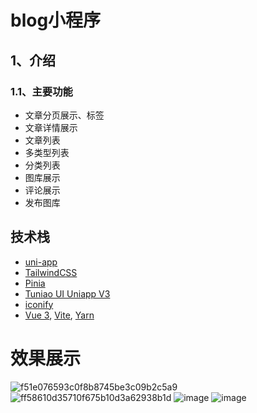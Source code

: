 # blog小程序
## 1、介绍
### 1.1、主要功能
- 文章分页展示、标签
- 文章详情展示
- 文章列表
- 多类型列表
- 分类列表
- 图库展示
- 评论展示
- 发布图库
## 技术栈
- [uni-app](https://uniapp.dcloud.io/)
- [TailwindCSS](https://tailwindcss.com/)
- [Pinia](https://pinia.vuejs.org/)
- [Tuniao UI Uniapp V3](https://vue3.tuniaokj.com/)
- [iconify](https://icon-sets.iconify.design/)
- [Vue 3](https://github.com/vuejs/core), [Vite](https://github.com/vitejs/vite), [Yarn](https://github.com/yarnpkg/yarn)
# 效果展示
![f51e076593c0f8b8745be3c09b2c5a9](https://github.com/user-attachments/assets/c887e2b4-0ea6-4f6b-aed2-2df21c1e1570)
![ff58610d35710f675b10d3a62938b1d](https://github.com/user-attachments/assets/6f0f489e-c68f-4bda-bf91-cebd845640ec)
![image](https://github.com/user-attachments/assets/fac5fda8-57b5-40da-ae6a-bf816a764b8e)
![image](https://github.com/user-attachments/assets/3a81fc9a-917c-45a2-ac09-a5657006723c)
